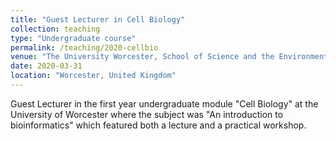 ```yaml
---
title: "Guest Lecturer in Cell Biology"
collection: teaching
type: "Undergraduate course"
permalink: /teaching/2020-cellbio
venue: "The University Worcester, School of Science and the Environment"
date: 2020-03-31
location: "Worcester, United Kingdom"
---
```


Guest Lecturer in the first year undergraduate module "Cell Biology" at the University of Worcester where the subject was "An introduction to bioinformatics" which featured both a lecture and a practical workshop.


